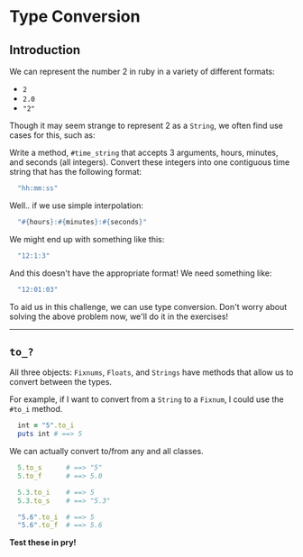 # Type Conversion

## Introduction

We can represent the number 2 in ruby in a variety of different formats:
  * `2`
  * `2.0`
  * `"2"`

Though it may seem strange to represent 2 as a `String`, we often find use cases for this, such as:

Write a method, `#time_string` that accepts 3 arguments, hours, minutes, and seconds (all integers). Convert these integers into one contiguous time string that has the following format:

  ```ruby
    "hh:mm:ss"
  ```

Well.. if we use simple interpolation:

  ```ruby
    "#{hours}:#{minutes}:#{seconds}"
  ```

We might end up with something like this:

  ```ruby
    "12:1:3"
  ```

And this doesn't have the appropriate format! We need something like:

  ```ruby
    "12:01:03"
  ```

To aid us in this challenge, we can use type conversion. Don't worry about solving the above problem now, we'll do it in the exercises!

---

## `to_?`

All three objects: `Fixnums`, `Floats`, and `Strings` have methods that allow us to convert between the types.

For example, if I want to convert from a `String` to a `Fixnum`, I could use the `#to_i` method.

```ruby
  int = "5".to_i
  puts int # ==> 5
```

We can actually convert to/from any and all classes.

```ruby
  5.to_s      # ==> "5"
  5.to_f      # ==> 5.0

  5.3.to_i    # ==> 5
  5.3.to_s    # ==> "5.3"

  "5.6".to_i  # ==> 5
  "5.6".to_f  # ==> 5.6
```

**Test these in pry!**
